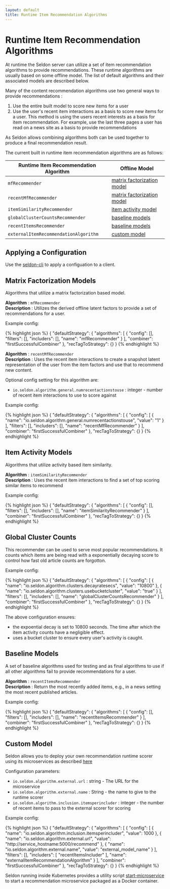 ```yaml
---
layout: default
title: Runtime Item Recommendation Algorithms 
---
```


# Runtime Item Recommendation Algorithms

At runtime the Seldon server can utilize a set of item recommendation algorithms to provide recommendations. These runtime algorithms are usually based on some offline model.  The list of default algorithms and their associated models are described below.

Many of the content recommendation algorithms use two general ways to provide recommendations :

 1. Use the entire built model to score new items for a user
 1. Use the user's recent item interactions as a basis to score new items for a user. This method is using the users recent interests as a basis for item recommendation. For example, use the last three pages a user has read on a news site as a basis to provide recommendations

As Seldon allows combining algorithms both can be used together to produce a final recommendation result.

The current built in runtime item recommendation algorithms are as follows:

**Runtime Item Recommendation Algorithm** | **Offline Model**
--|--
`mfRecommender` | [matrix factorization model](runtime-recommendation.html#matrix-factorization)
`recentMfRecommender` | [matrix factorization model](runtime-recommendation.html#matrix-factorization)
`itemSimilarityRecommender` | [item activity model](runtime-recommendation.html#similar-items)
`globalClusterCountsRecommender` | [baseline models](runtime-recommendation.html#global-cluster)
`recentItemsRecommender` | [baseline models](runtime-recommendation.html#baseline)
`externalItemRecommendationAlgorithm` | [custom model](#custom)



## Applying a Configuration

Use the [seldon-cli](seldon-cli.html#rec_alg) to apply a configuation to a client.

## Matrix Factorization Models<a name="matrix-factorization"></a>

Algorithms that utilize a matrix factorization based model.

 **Algorithm** : `mfRecommender`  
 **Description** : Utilizes the derived offline latent factors to provide a set of recommendations for a user.   

Example config:

{% highlight json %}
 {
    "defaultStrategy": {
        "algorithms": [
            {
                "config": [],
                "filters": [],
                "includers": [],
                "name": "mfRecommender"
            }
        ],
        "combiner": "firstSuccessfulCombiner"
    },
    "recTagToStrategy": {}
}
{% endhighlight %}


 **Algorithm** :  `recentMfRecommender`  
 **Description** :  Uses the recent item interactions to create a snapshot latent representation of the user from the item factors and use that to recommend new content.  

Optional config setting for this algorithm are:

 * `io.seldon.algorithm.general.numrecentactionstouse` : integer - number of recent item interactions to use to score against

Example config:

{% highlight json %}
 {
    "defaultStrategy": {
        "algorithms": [
            {
                "config": [
                    {
                        "name": "io.seldon.algorithm.general.numrecentactionstouse",
                        "value": "1"
                    }
                ],
                "filters": [],
                "includers": [],
                "name": "recentMfRecommender"
            }
        ],
        "combiner": "firstSuccessfulCombiner"
    },
    "recTagToStrategy": {}
}
{% endhighlight %}



## Item Activity Models<a name="similar-items"></a>

Algorithms that utilize activity based item similarity.

 **Algorithm** : `itemSimilarityRecommender`   
 **Description** :  Uses the recent item interactions to find a set of top scoring similar items to recommend

Example config:

{% highlight json %}
{
    "defaultStrategy": {
        "algorithms": [
            {
                "config": [],
                "filters": [],
                "includers": [],
                "name": "itemSimilarityRecommender"
            }
        ],
        "combiner": "firstSuccessfulCombiner"
    },
    "recTagToStrategy": {}
}
{% endhighlight %}

## Global Cluster Counts<a name="global-cluster"></a>
This recommender can be used to serve most popular recommendations. It counts which items are being read  with a exponentially decaying score to control how fast old article counts are forgotton.

Example config:

{% highlight json %}
{
    "defaultStrategy": {
        "algorithms": [
            {
                 "config": [
                    {
                        "name": "io.seldon.algorithm.clusters.decayratesecs",
                        "value": "10800"
                    },
                    {
                        "name": "io.seldon.algorithm.clusters.usebucketcluster",
                        "value": "true"
                    }
                ],
                "filters": [],
                "includers": [],
                "name": "globalClusterCountsRecommender"
            }
        ],
        "combiner": "firstSuccessfulCombiner"
    },
    "recTagToStrategy": {}
}
{% endhighlight %}

The above configuration ensures:

 * the expoential decay is set to 10800 seconds. The time after which the item activity counts have a negligible effect.
 * uses a bucket cluster to ensure every user's activity is caught. 


## Baseline Models<a name="baseline"></a>

A set of baseline algorithms used for testing and as final algorithms to use if all other algorithms fail to provide recommendations for a user.

**Algorithm** : `recentItemsRecommender`  
**Description** : Return the most recently added items, e.g., in a news setting the most recent published articles.

Example config:

{% highlight json %}
{
    "defaultStrategy": {
        "algorithms": [
            {
                "config": [],
                "filters": [],
                "includers": [],
                "name": "recentItemsRecommender"
            }
        ],
        "combiner": "firstSuccessfulCombiner"
    },
    "recTagToStrategy": {}
}
{% endhighlight %}

## Custom Model<a name="custom"></a>

Seldon allows you to deploy your own recommendation runtime scorer using its microservices as described [here](api-microservices.html#content-recommendation)

Configuration parameters:

 * `io.seldon.algorithm.external.url` : string - The URL for the microservice
 * `io.seldon.algorithm.external.name` : String - the name to give to the runtime scorer
 * `io.seldon.algorithm.inclusion.itemsperincluder` : integer - the number of recent items to pass to the external scorer for scoring

Example config:

{% highlight json %}
{
    "defaultStrategy": {
        "algorithms": [
            {
                "config": [
                    {
                        "name": "io.seldon.algorithm.inclusion.itemsperincluder",
                        "value": 1000
                    },
                    {
                        "name": "io.seldon.algorithm.external.url",
                        "value": "http://service_hostname:5000/recommend"
                    },
                    {
                        "name": "io.seldon.algorithm.external.name",
                        "value": "external_model_name"
                    }
                ],
                "filters": [],
                "includers": [
                    "recentItemsIncluder"
                ],
                "name": "externalItemRecommendationAlgorithm"
            }
        ],
        "combiner": "firstSuccessfulCombiner"
    },
    "recTagToStrategy": {}
}
{% endhighlight %}

Seldon running inside Kubernetes provides a utility script [start-microservice](scripts.html#start-microservice) to start a recommendation microservice packaged as a Docker container.






